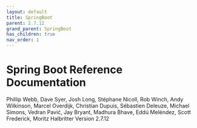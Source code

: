 ```yaml
---
layout: default
title: SpringBoot
parent: 2.7.12
grand_parent: SpringBoot
has_children: true
nav_order: 1
---
```


# Spring Boot Reference Documentation
Phillip Webb, Dave Syer, Josh Long, Stéphane Nicoll, Rob Winch, Andy
Wilkinson, Marcel Overdijk, Christian Dupuis, Sébastien Deleuze, Michael
Simons, Vedran Pavić, Jay Bryant, Madhura Bhave, Eddú Meléndez, Scott
Frederick, Moritz Halbritter
Version 2.7.12
